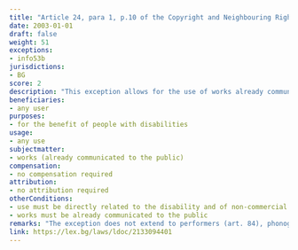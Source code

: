 ```yaml
---
title: "Article 24, para 1, p.10 of the Copyright and Neighbouring Rights Law (Член 24, ал.1, т.10 от Закона за авторското право и сродните му права)"
date: 2003-01-01 
draft: false
weight: 51
exceptions:
- info53b
jurisdictions:
- BG
score: 2
description: "This exception allows for the use of works already communicated to the public, for the benefit of people with disabilities, which use is directly related to the disability and is of non-commercial nature." 
beneficiaries:
- any user
purposes: 
- for the benefit of people with disabilities  
usage:
- any use
subjectmatter:
- works (already communicated to the public)
compensation:
- no compensation required
attribution: 
- no attribution required
otherConditions: 
- use must be directly related to the disability and of non-commercial nature
- works must be already communicated to the public
remarks: "The exception does not extend to performers (art. 84), phonogram producers (art. 90), film producers (art. 90v), and broadcasting organisations (art. 93). The provision was modified in 2018 to exclude from this general clause the special regime for visually impaired people under Section II. ‘Special provisions for persons with disabilities not allowing reading of printed materials’ of Chapter 5 (‘Free Use’), art. 26a to 26e of the Copyright and Neighbouring Rights Law (implementing the Marakesh Directive.)"
link: https://lex.bg/laws/ldoc/2133094401
---
```

